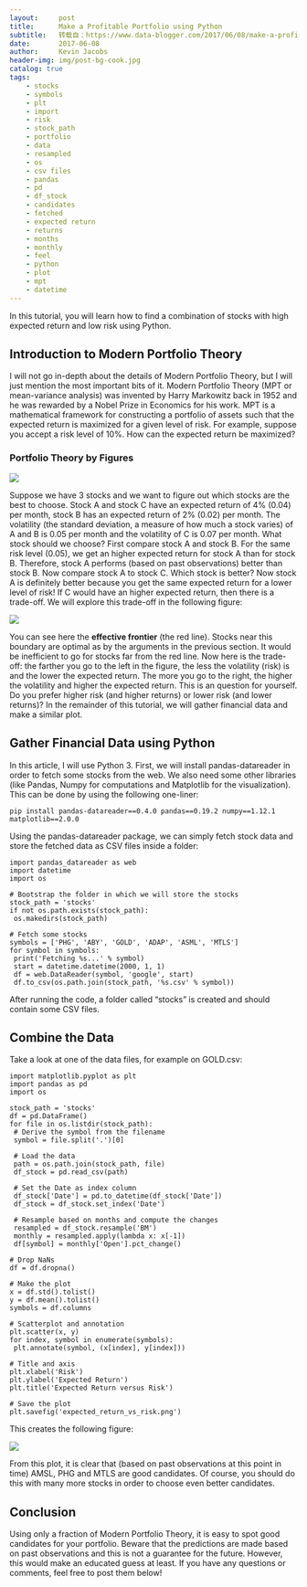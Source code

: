```yaml
---
layout:     post
title:      Make a Profitable Portfolio using Python
subtitle:   转载自：https://www.data-blogger.com/2017/06/08/make-a-profitable-portfolio-with-python/
date:       2017-06-08
author:     Kevin Jacobs
header-img: img/post-bg-cook.jpg
catalog: true
tags:
    - stocks
    - symbols
    - plt
    - import
    - risk
    - stock_path
    - portfolio
    - data
    - resampled
    - os
    - csv files
    - pandas
    - pd
    - df_stock
    - candidates
    - fetched
    - expected return
    - returns
    - months
    - monthly
    - feel
    - python
    - plot
    - mpt
    - datetime
---
```


In this tutorial, you will learn how to find a combination of stocks with high expected return and low risk using Python.



## Introduction to Modern Portfolio Theory

I will not go in-depth about the details of Modern Portfolio Theory, but I will just mention the most important bits of it. Modern Portfolio Theory (MPT or mean-variance analysis) was invented by Harry Markowitz back in 1952 and he was rewarded by a Nobel Prize in Economics for his work. MPT is a mathematical framework for constructing a portfolio of assets such that the expected return is maximized for a given level of risk. For example, suppose you accept a risk level of 10%. How can the expected return be maximized?

### Portfolio Theory by Figures

![](https://www.data-blogger.com/wp-content/uploads/2017/06/stocks_example_1-768x528.png)


Suppose we have 3 stocks and we want to figure out which stocks are the best to choose. Stock A and stock C have an expected return of 4% (0.04) per month, stock B has an expected return of 2% (0.02) per month. The volatility (the standard deviation, a measure of how much a stock varies) of A and B is 0.05 per month and the volatility of C is 0.07 per month. What stock should we choose? First compare stock A and stock B. For the same risk level (0.05), we get an higher expected return for stock A than for stock B. Therefore, stock A performs (based on past observations) better than stock B. Now compare stock A to stock C. Which stock is better? Now stock A is definitely better because you get the same expected return for a lower level of risk! If C would have an higher expected return, then there is a trade-off. We will explore this trade-off in the following figure:

![](https://www.data-blogger.com/wp-content/uploads/2017/06/stocks-effective-frontier-768x528.png)


You can see here the **effective frontier** (the red line). Stocks near this boundary are optimal as by the arguments in the previous section. It would be inefficient to go for stocks far from the red line. Now here is the trade-off: the farther you go to the left in the figure, the less the volatility (risk) is and the lower the expected return. The more you go to the right, the higher the volatility and higher the expected return. This is an question for yourself. Do you prefer higher risk (and higher returns) or lower risk (and lower returns)? In the remainder of this tutorial, we will gather financial data and make a similar plot.

## Gather Financial Data using Python

In this article, I will use Python 3. First, we will install pandas-datareader in order to fetch some stocks from the web. We also need some other libraries (like Pandas, Numpy for computations and Matplotlib for the visualization). This can be done by using the following one-liner:

```
pip install pandas-datareader==0.4.0 pandas==0.19.2 numpy==1.12.1 matplotlib==2.0.0
```

Using the pandas-datareader package, we can simply fetch stock data and store the fetched data as CSV files inside a folder:

```
import pandas_datareader as web
import datetime
import os

# Bootstrap the folder in which we will store the stocks
stock_path = 'stocks'
if not os.path.exists(stock_path):
 os.makedirs(stock_path)

# Fetch some stocks
symbols = ['PHG', 'ABY', 'GOLD', 'ADAP', 'ASML', 'MTLS']
for symbol in symbols:
 print('Fetching %s...' % symbol)
 start = datetime.datetime(2000, 1, 1)
 df = web.DataReader(symbol, 'google', start)
 df.to_csv(os.path.join(stock_path, '%s.csv' % symbol))
```

After running the code, a folder called “stocks” is created and should contain some CSV files.

 

## Combine the Data

Take a look at one of the data files, for example on GOLD.csv:

```
import matplotlib.pyplot as plt
import pandas as pd
import os

stock_path = 'stocks'
df = pd.DataFrame()
for file in os.listdir(stock_path):
 # Derive the symbol from the filename
 symbol = file.split('.')[0]

 # Load the data
 path = os.path.join(stock_path, file)
 df_stock = pd.read_csv(path)

 # Set the Date as index column
 df_stock['Date'] = pd.to_datetime(df_stock['Date'])
 df_stock = df_stock.set_index('Date')

 # Resample based on months and compute the changes
 resampled = df_stock.resample('BM')
 monthly = resampled.apply(lambda x: x[-1])
 df[symbol] = monthly['Open'].pct_change()

# Drop NaNs
df = df.dropna()

# Make the plot
x = df.std().tolist()
y = df.mean().tolist()
symbols = df.columns

# Scatterplot and annotation
plt.scatter(x, y)
for index, symbol in enumerate(symbols):
 plt.annotate(symbol, (x[index], y[index]))

# Title and axis
plt.xlabel('Risk')
plt.ylabel('Expected Return')
plt.title('Expected Return versus Risk')

# Save the plot
plt.savefig('expected_return_vs_risk.png')
```

This creates the following figure:

![](https://www.data-blogger.com/wp-content/uploads/2017/06/expected_return_vs_risk.png)


From this plot, it is clear that (based on past observations at this point in time) AMSL, PHG and MTLS are good candidates. Of course, you should do this with many more stocks in order to choose even better candidates.

## Conclusion

Using only a fraction of Modern Portfolio Theory, it is easy to spot good candidates for your portfolio. Beware that the predictions are made based on past observations and this is not a guarantee for the future. However, this would make an educated guess at least. If you have any questions or comments, feel free to post them below!



 
